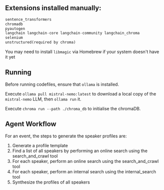 ## Extensions installed manually:
```python
sentence_transformers
chromadb
pyautogen
langchain langchain-core langchain-community langchain_chroma
selenium
unstructured(required by chroma)
```

You may need to install `libmagic` via Homebrew if your system doesn't have it yet

## Running

Before running codefiles, ensure that `ollama` is installed.

Execute `ollama pull mistral-nemo:latest` to download a local copy of the `mistral-nemo` LLM, then `ollama run` it.

Execute `chroma run --path ./chroma_db` to initialise the chromaDB.

## Agent Workflow

For an event, the steps to generate the speaker profiles are:
1. Generate a profile template
2. Find a list of all speakers by performing an online search using the search_and_crawl tool
3. For each speaker, perform an online search using the search_and_crawl tool
4. For each speaker, perform an internal search using the internal_search tool
5. Synthesize the profiles of all speakers